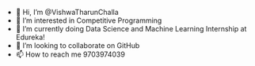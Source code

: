 - 👋 Hi, I’m @VishwaTharunChalla
- 👀 I’m interested in Competitive Programming
- 🌱 I’m currently doing Data Science and Machine Learning Internship at Edureka!
- 💞️ I’m looking to collaborate on GitHub
- 📫 How to reach me 9703974039

<!---
VishwaTharunChalla/VishwaTharunChalla is a ✨ special ✨ repository because its `README.md` (this file) appears on your GitHub profile.
You can click the Preview link to take a look at your changes.
--->
